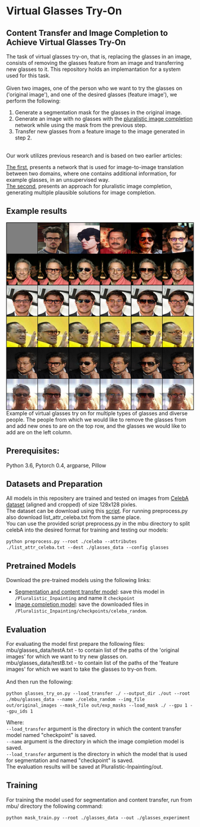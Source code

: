 
# Virtual Glasses Try-On

## Content Transfer and Image Completion to Achieve Virtual Glasses Try-On  ##
The task of virtual glasses try-on, that is, replacing the glasses in an image, consists of removing the glasses feature from an image and transferring new glasses to it. 
This repository holds an implemantation for a system used for this task. 
<br>
<br>
Given two images, one of the person who we want to try the glasses on ('original image'), and one of the desired glasses (feature image'), we perform the following:
1.	Generate a segmentation mask for the glasses in the original image.
2.	Generate an image with no glasses with the [pluralistic image completion](https://github.com/lyndonzheng/Pluralistic-Inpainting) network while using the mask from the previous step.
3.	Transfer new glasses from a feature image to the image generated in step 2. 
<br>
Our work utilizes previous research and is based on two earlier articles:

[The first](https://github.com/rmokady/mbu-content-tansfer), presents a network that is used for image-to-image translation between two domains, where one contains additional information, for example glasses, in an unsupervised way.
<br>
[The second](https://github.com/lyndonzheng/Pluralistic-Inpainting), presents an approach for pluralistic image completion, generating multiple plausible solutions for image completion. 


## Example results

<img src='final_results.png' align="center">
Example of virtual glasses try on for multiple types of glasses and diverse people. The people from which we would like to remove the glasses from and add new ones to are on the top row, and the glasses we would like to add are on the left column.

## Prerequisites:
Python 3.6, Pytorch 0.4, argparse, Pillow

## Datasets and Preparation
All models in this repositery are trained and tested on images from [CelebA dataset](http://mmlab.ie.cuhk.edu.hk/projects/CelebA.html) (aligned and cropped) of size 128x128 pixles.
<br>
The dataset can be download using this [script](https://gist.github.com/charlesreid1/4f3d676b33b95fce83af08e4ec261822).
For running preprocess.py also download list_attr_celeba.txt from the same place.
<br>
You can use the provided script preprocess.py in the mbu directory to split celebA into the desired format for training and testing our models:
<br>
```
python preprocess.py --root ./celeba --attributes ./list_attr_celeba.txt --dest ./glasses_data --config glasses 
```

## Pretrained Models
Download the pre-trained models using the following links:
<br>
- [Segmentation and content transfer model](https://drive.google.com/file/d/1oz32kB_91te4kEj8uuva9CwJPULtorep/view?usp=sharing): save this model in ```/Pluralistic_Inpainting``` and name it ```checkpoint```
- [Image completion model](https://drive.google.com/drive/folders/1giwKIj6kpTUv393-WN83_IUCyG2ingMD?usp=sharing): save the downloaded files in ```/Pluralistic_Inpainting/checkpoints/celeba_random```.

## Evaluation
For evaluating the model first prepare the following files:
<br>
mbu/glasses_data/testA.txt - to contain list of the paths of the 'original images' for which we want to try new glasses on.
<br>
mbu/glasses_data/testB.txt - to contain list of the paths of the 'feature images' for which we want to take the glasses to try-on from.
<br>
<br>
And then run the following:
```
python glasses_try_on.py --load_transfer ./ --output_dir ./out --root ./mbu/glasses_data --name ./celeba_random --img_file out/original_images --mask_file out/exp_masks --load_mask ./ --gpu 1 --gpu_ids 1
```
Where:
<br>
```--load_transfer``` argument is the directory in which the content transfer model named "checkpoint" is saved.
<br>
```--name``` argument is the directory in which the image completion model is saved.
<br>
```--load_transfer``` argument is the directory in which the model that is used for segmentation and named "checkpoint" is saved.
<br>
The evaluation results will be saved at Pluralistic-Inpainting/out.

## Training
For training the model used for segmentation and content transfer, run from mbu/ directory the following command:
```
python mask_train.py --root ./glasses_data --out ./glasses_experiment
```

